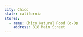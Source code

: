 ```yaml
---
city: Chico
state: california
stores:
  - name: Chico Natural Food Co-Op
    address: 818 Main Street
---
```

